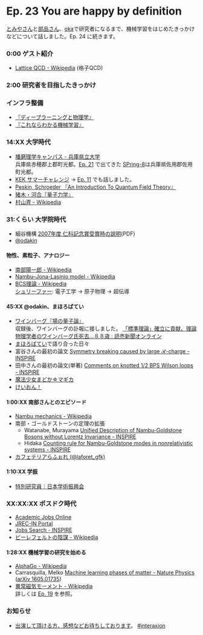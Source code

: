 # Ep. 23 You are happy by definition

[とみやさん](https://twitter.com/TomiyaAkio)と[部品さん](https://twitter.com/tjmlab)、[oka](https://twitter.com/nowohyeah)で研究者になるまで、機械学習をはじめたきっかけなどについて話しました。Ep. 24 に続きます。

### 0:00 ゲスト紹介

- [Lattice QCD - Wikipedia](https://en.wikipedia.org/wiki/Lattice_QCD) (格子QCD)

### 2:00 研究者を目指したきっかけ

### インフラ整備

- [『ディープラーニングと物理学』](https://amzn.to/3rISRqe)
- [『これならわかる機械学習』](https://amzn.to/3C2avdd)

### 14:XX 大学時代

- [播磨理学キャンパス - 兵庫県立大学](https://www.u-hyogo.ac.jp/campuslife/access/campus03.html)  
  兵庫県赤穂郡上郡町光都。[Ep. 21](https://interaxion-podcast.github.io/21) で出てきた [SPring-8](http://www.spring8.or.jp/ja/about_us/whats_sp8/)は兵庫県佐用郡佐用町光都。
- [KEK サマーチャレンジ](https://www2.kek.jp/ksc/) → [Ep. 11](https://interaxion-podcast.github.io/11) でも話しました。
- [Peskin, Schroeder 『An Introduction To Quantum Field Theory』](https://amzn.to/3j7DCmV)
- [猪木・河合『量子力学』](https://amzn.to/3C3jbAk)
- [村山斉 - Wikipedia](https://ja.wikipedia.org/wiki/%E6%9D%91%E5%B1%B1%E6%96%89)

### 31:くらい 大学院時代

- 細谷機構 [2007年度 仁科記念賞受賞時の説明](https://www.nishina-mf.or.jp/wp/wp-content/uploads/2019/12/2007NKSjp-1.pdf)(PDF)
- [@odakin](https://twitter.com/odakin)

#### 物性、素粒子、アナロジー

- [南部陽一郎 - Wikipedia](https://ja.wikipedia.org/wiki/%E5%8D%97%E9%83%A8%E9%99%BD%E4%B8%80%E9%83%8E)
- [Nambu–Jona-Lasinio model - Wikipedia](https://en.wikipedia.org/wiki/Nambu%E2%80%93Jona-Lasinio_model)  
- [BCS理論 - Wikipedia](https://ja.wikipedia.org/wiki/BCS%E7%90%86%E8%AB%96)  
  [シュリーファー](https://ja.wikipedia.org/wiki/%E3%82%B8%E3%83%A7%E3%83%B3%E3%83%BB%E3%83%AD%E3%83%90%E3%83%BC%E3%83%88%E3%83%BB%E3%82%B7%E3%83%A5%E3%83%AA%E3%83%BC%E3%83%95%E3%82%A1%E3%83%BC): 電子工学 → 原子物理 → 超伝導

#### 45:XX @odakin、まほろばてい

- [ワインバーグ『場の量子論』](https://amzn.to/3A0wAY5)  
  収録後、ワインバーグの訃報に接しました。 [「標準理論」確立に貢献、理論物理学者のワインバーグ氏死去…８８歳 : 読売新聞オンライン](https://www.yomiuri.co.jp/science/20210725-OYT1T50194/)
- [まほろばてい](https://tabelog.com/osaka/A2706/A270601/27027335/)で語り合った日々
- 富谷さんの最初の論文  [Symmetry breaking caused by large $\mathcal R$-charge - INSPIRE](https://inspirehep.net/literature/1293704)
- 田中さんの最初の論文(単著) [Comments on knotted 1/2 BPS Wilson loops - INSPIRE](https://inspirehep.net/literature/1112593)
- [魔法少女まどか☆マギカ](https://amzn.to/3C3dli9)
- [けいおん！](https://amzn.to/2V7P61O)

#### 1:00:XX 南部さんとのエピソード

- [Nambu mechanics - Wikipedia](https://en.wikipedia.org/wiki/Nambu_mechanics)
- 南部・ゴールドストーンの定理の拡張
  - Watanabe, Murayama [Unified Description of Nambu-Goldstone Bosons without Lorentz Invariance - INSPIRE](https://inspirehep.net/literature/1092745)
  - Hidaka [Counting rule for Nambu-Goldstone modes in nonrelativistic systems - INSPIRE](https://inspirehep.net/literature/1093119)
- [カフェテリアらふぉれ (@laforet_gfk)](https://twitter.com/laforet_gfk)

#### 1:10:XX 学振

- [特別研究員｜日本学術振興会](https://www.jsps.go.jp/j-pd/)

### XX:XX:XX ポスドク時代

- [Academic Jobs Online](https://academicjobsonline.org/)
- [JREC-IN Portal](https://jrecin.jst.go.jp/seek/SeekTop)
- [Jobs Search - INSPIRE](https://inspirehep.net/jobs?sort=mostrecent&size=25&page=1)
- [ビーレフェルトの陰謀 - Wikipedia](https://ja.wikipedia.org/wiki/%E3%83%93%E3%83%BC%E3%83%AC%E3%83%95%E3%82%A7%E3%83%AB%E3%83%88%E3%81%AE%E9%99%B0%E8%AC%80)

#### 1:28:XX 機械学習の研究を始める

- [AlphaGo - Wikipedia](https://ja.wikipedia.org/wiki/AlphaGo)
- Carrasquilla, Melko [Machine learning phases of matter - Nature Physics](https://www.nature.com/articles/nphys4035) ([arXiv 1605.01735](https://arxiv.org/abs/1605.01735))
- [異常磁気モーメント - Wikipedia](https://ja.wikipedia.org/wiki/%E7%95%B0%E5%B8%B8%E7%A3%81%E6%B0%97%E3%83%A2%E3%83%BC%E3%83%A1%E3%83%B3%E3%83%88)  
  詳しくは [Ep. 19](https://interaxion-podcast.github.io/19) を参照。

### お知らせ

- [出演して頂ける方、感想などお待ちしております](https://interaxion-podcast.github.io/feedback/)。 [#interaxion](https://twitter.com/hashtag/interaxion)
